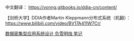 中文翻译： https://vonng.gitbooks.io/ddia-cn/content/

【剑桥大学】DDIA作者Martin Kleppmann分布式系统（机翻）： https://www.bilibili.com/video/BV17A411W7Cr/

[数据密集型应用系统设计 负雪明烛 笔记](https://www.yuque.com/fuxuemingzhu/cdpqne)
